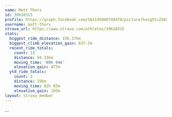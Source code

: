 ```yaml
---
name: Matt Thorx
id: 39610315
profile: https://graph.facebook.com/564195000748478/picture?height=256&width=256
username: matt-thorx
strava_url: https://www.strava.com/athletes/39610315
stats:
  biggest_ride_distance: 156.37km
  biggest_climb_elevation_gain: 637.2m
  recent_ride_totals:
    count: 13
    distance: 94.33km
    moving_time: '09h 44m'
    elevation_gain: 477m
  ytd_ride_totals:
    count: 3
    distance: 19km
    moving_time: 02h 03m
    elevation_gain: 105m
layout: strava_member
--- 
```

...
